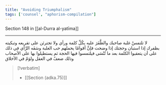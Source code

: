 ```yaml
---
title: "Avoiding Triumphalism"
tags: ['counsel', "aphorism-compilation"]
---
```


 Section 148 in [[al-Durra al-yatīma]]

---
لا تلتمسْ غلبة صاحبك والظَّفَرَ عليه بكُلِّ كلمة ورأي ولا تجترئن على تقريعه وتبكيته بظفرك إذا استبان وحجتك إذا وضحت فإنَّ أقوامًا يحملهم حب الغلبة وسَفَه الرَّأي في ذلك على أن يتعقبوا الكلمة بعد ما تُنْسَى فيلتمسوا فيها الحجة ثم يستطيلوا بها على الأصحاب وذلك ضعفٌ في العقل ولؤمٌ في الأخلاق

> [!verbatim]
> - [[Section (adka.75)]]
